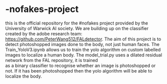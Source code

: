 # -nofakes-project
this is the official repository for the #nofakes project provided by the University of Warwick AI society. We are building up on 
the classifier created by the adobe research team: https://github.com/PeterWang512/FALdetector. The aim of this project is to detect 
photoshopped images done to the body, not just human faces. The Train_YoloV3.ipynb allows us to train the yolo algorithm on custom 
labelled images to localize a human body. The model_trial.py uses a dilated residual network from the FAL repository, it is trained  
as a binary classifier to recognise whether an image is photoshopped or not. If it has been photoshopped then the yolo algorithm will 
be able to localize the body. 
